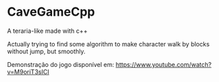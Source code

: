 # CaveGameCpp
A teraria-like made with c++

Actually trying to find some algorithm to make character walk by blocks without jump, but smoothly.

Demonstração do jogo disponível em: https://www.youtube.com/watch?v=M9oriT3sICI
